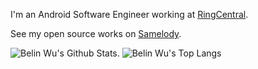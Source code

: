 I'm an Android Software Engineer working at [RingCentral](https://www.ringcentral.com).

See my open source works on [Samelody](https://github.com/samelody).

![Belin Wu's Github Stats](https://github-readme-stats.vercel.app/api?username=belinwu).   ![Belin Wu's Top Langs](https://github-readme-stats.vercel.app/api/top-langs/?username=belinwu&layout=compact)
<!--
**belinwu/belinwu** is a ✨ _special_ ✨ repository because its `README.md` (this file) appears on your GitHub profile.

Here are some ideas to get you started:

- 🔭 I’m currently working on ...
- 🌱 I’m currently learning ...
- 👯 I’m looking to collaborate on ...
- 🤔 I’m looking for help with ...
- 💬 Ask me about ...
- 📫 How to reach me: ...
- 😄 Pronouns: ...
- ⚡ Fun fact: ...
-->
